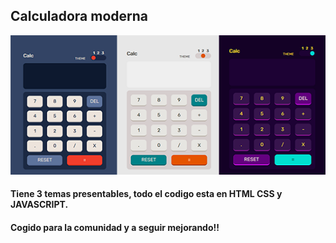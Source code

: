 ## Calculadora moderna

![imagen_desing](/img/desing_theme.png)

#### Tiene 3 temas presentables, todo el codigo esta en HTML CSS y JAVASCRIPT.

#### Cogido para la comunidad y a seguir mejorando!!
